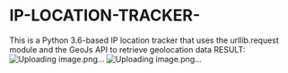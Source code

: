 # IP-LOCATION-TRACKER-
This is a Python 3.6-based IP location tracker that uses the urllib.request module and the GeoJs API to retrieve geolocation data
RESULT:
![Uploading image.png…]()
![Uploading image.png…]()
